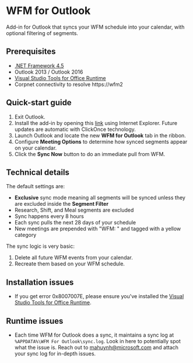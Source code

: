 # WFM for Outlook
Add-in for Outlook that syncs your WFM schedule into your calendar, with optional filtering of segments.

## Prerequisites
* [.NET Framework 4.5](http://www.microsoft.com/en-us/download/details.aspx?id=42643)
* Outlook 2013 / Outlook 2016
* [Visual Studio Tools for Office Runtime](https://www.microsoft.com/en-us/download/details.aspx?id=48217)
* Corpnet connectivity to resolve https://wfm2

## Quick-start guide
1. Exit Outlook.
2. Install the add-in by opening this [link](https://wfmforoutlook.blob.core.windows.net/clickonceinstall/WFM%20For%20Outlook.vsto) using Internet Explorer. Future updates are automatic with ClickOnce technology.
3. Launch Outlook and locate the new **WFM for Outlook** tab in the ribbon.
4. Configure **Meeting Options** to determine how synced segments appear on your calendar.
5. Click the **Sync Now** button to do an immediate pull from WFM.

## Technical details
The default settings are:
* **Exclusive** sync mode meaning all segments will be synced unless they are excluded inside the **Segment Filter**
* Research, Shift, and Meal segments are excluded
* Sync happens every 8 hours
* Each sync pulls the next 28 days of your schedule
* New meetings are prepended with "WFM: " and tagged with a yellow category

The sync logic is very basic:
1. Delete all future WFM events from your calendar.
2. Recreate them based on your WFM schedule.

## Installation issues
* If you get error 0x8007007E, please ensure you've installed the [Visual Studio Tools for Office Runtime](https://www.microsoft.com/en-us/download/details.aspx?id=48217).

## Runtime issues
* Each time WFM for Outlook does a sync, it maintains a sync log at `%APPDATA%\WFM For Outlook\sync.log`. Look in here to potentially spot what the issue is. Reach out to mahuynh@microsoft.com and attach your sync log for in-depth issues.
